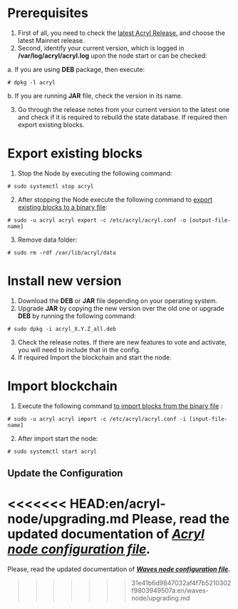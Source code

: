# Prerequisites

1. First of all, you need to check the [latest Acryl Release.](https://github.com/acrylplatform/Acryl/releases) and choose the latest Mainnet release.
2. Second, identify your current version, which is logged in **/var/log/acryl/acryl.log** upon the node start or can be checked:

  a. If you are using **DEB**  package, then execute:
```
# dpkg -l acryl
```
  b. If you are running **JAR** file, check the version in its name.

3. Go through the release notes from your current version to the latest one and check if it is required to rebuild the state database. If required then export existing blocks.

# Export existing blocks

1. Stop the Node by executing the following command:
```
# sudo systemctl stop acryl
```
2. After stopping the Node execute the following command to [export existing blocks to a binary file](/acryl-node/options-for-getting-actual-blockchain/export-and-import-from-the-blockchain.md):
```
# sudo -u acryl acryl export -c /etc/acryl/acryl.conf -o [output-file-name]
```
3. Remove data folder:
```
# sudo rm -rdf /var/lib/acryl/data
```

# Install new version

1. Download the **DEB** or **JAR** file depending on your operating system.
2. Upgrade **JAR** by copying the new version over the old one or upgrade **DEB** by running the following command:
```
# sudo dpkg -i acryl_X.Y.Z_all.deb
```
3. Check the release notes. If there are new features to vote and activate, you will need to include that in the config.
4. If required Import the blockchain and start the node.

# Import blockchain

1. Execute the following command [to import blocks from the binary file](/acryl-node/options-for-getting-actual-blockchain/import-from-the-blockchain.md) :
```
# sudo -u acryl acryl import -c /etc/acryl/acryl.conf -i [input-file-name]
```
2. After import start the node:
```
# sudo systemctl start acryl
```

## Update the Configuration

<<<<<<< HEAD:en/acryl-node/upgrading.md
Please, read the updated documentation of [_**Acryl node configuration file**_](/acryl-node/configuration-parameters.md)_**.**_
=======
Please, read the updated documentation of [_**Waves node configuration file**_](/waves-node/node-configuration.md)_**.**_
>>>>>>> 31e41b6d9847032af4f7b5210302f9803949507a:en/waves-node/upgrading.md
